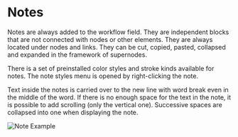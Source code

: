 # Notes

Notes are always added to the workflow field. They are independent blocks that are not connected with nodes or other elements. They are always located under nodes and links. They can be cut, copied, pasted, collapsed and expanded in the framework of supernodes.

There is a set of preinstalled color styles and stroke kinds available for notes. The note styles menu is opened by right-clicking the note.

Text inside the notes is carried over to the new line with word break even in the middle of the word. If there is no enough space for the text in the note, it is possible to add scrolling (only the vertical one). Successive spaces are collapsed into one when displaying the note.

![Note Example](./note.png)